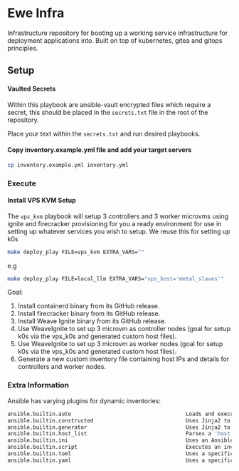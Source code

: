 # Ewe Infra
Infrastructure repository for booting up a working service infrastructure for deployment applications into. Built on top
of kubernetes, gitea and gitops principles.


## Setup

#### Vaulted Secrets

Within this playbook are ansible-vault encrypted files which require a secret, this should be placed in the `secrets.txt` file in the root of the repository.

Place your text within the `secrets.txt` and run desired playbooks.

#### Copy inventory.example.yml file and add your target servers

```bash
cp inventory.example.yml inventory.yml
```

### Execute

#### Install VPS KVM Setup


The `vps_kvm` playbook will setup 3 controllers and 3 worker microvms using ignite and firecracker provisioning
for you a ready environment for use in setting up whatever services you wish to setup. We reuse this for setting up
k0s 

```bash
make deploy_play FILE=vps_kvm EXTRA_VARS=""
```

e.g 

```bash
make deploy_play FILE=local_llm EXTRA_VARS="vps_host='metal_slaves'"
```

Goal:

1. Install containerd binary from its GitHub release.
2. Install firecracker binary from its GitHub release.
3. Install Weave Ignite binary from its GitHub release.
4. Use WeaveIgnite to set up 3 microvm as controller nodes (goal for setup k0s via the vps_k0s and generated custom host files).
5. Use WeaveIgnite to set up 3 microvm as worker nodes (goal for setup k0s via the vps_k0s and generated custom host files).
6. Generate a new custom inventory file containing host IPs and details for controllers and worker nodes.


### Extra Information

Ansible has varying plugins for dynamic inventories:

```bash
ansible.builtin.auto                                    Loads and executes an inventory plugin specified in a YAML config                                                                                                                                                                                                                                                                                                        
ansible.builtin.constructed                             Uses Jinja2 to construct vars and groups based on existing inventory                                                                                                                                                                                                                                                                                                     
ansible.builtin.generator                               Uses Jinja2 to construct hosts and groups from patterns                                                                                                                                                                                                                                                                                                                  
ansible.builtin.host_list                               Parses a 'host list' string                                                                                                                                                                                                                                                                                                                                              
ansible.builtin.ini                                     Uses an Ansible INI file as inventory source                                                                                                                                                                                                                                                                                                                             
ansible.builtin.script                                  Executes an inventory script that returns JSON                                                                                                                                                                                                                                                                                                                           
ansible.builtin.toml                                    Uses a specific TOML file as an inventory source                                                                                                                                                                                                                                                                                          
ansible.builtin.yaml                                    Uses a specific YAML file as an inventory source                
```
